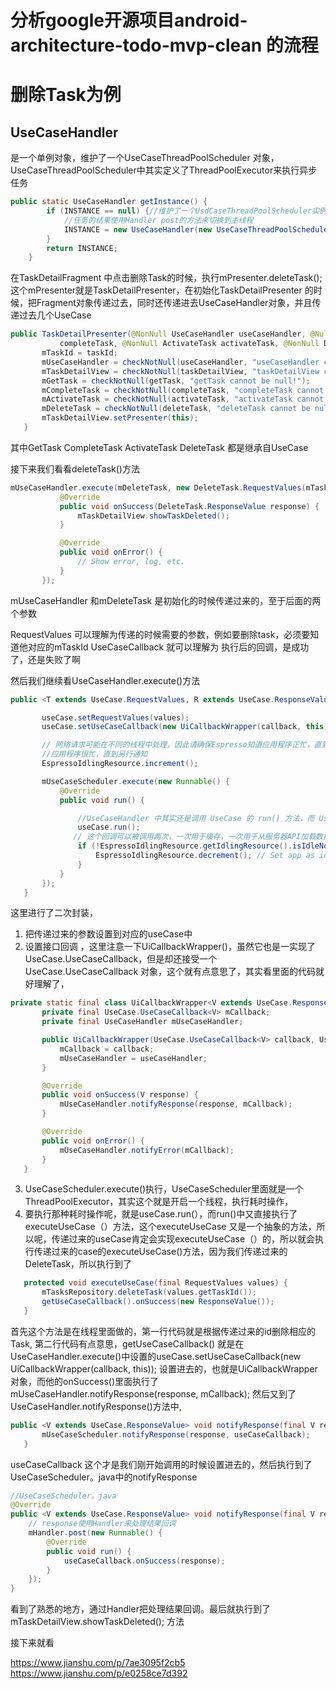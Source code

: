 # 分析google开源项目android-architecture-todo-mvp-clean 的流程


# 删除Task为例


## UseCaseHandler
是一个单例对象，维护了一个UseCaseThreadPoolScheduler 对象，UseCaseThreadPoolScheduler中其实定义了ThreadPoolExecutor来执行异步任务

```java
public static UseCaseHandler getInstance() {
        if (INSTANCE == null) {//维护了一个UsdCaseThreadPoolScheduler实例对象，在其中定义了ThreadPoolExecutor来执行异步任务。
            //任务的结果使用Handler post的方法来切换到主线程
            INSTANCE = new UseCaseHandler(new UseCaseThreadPoolScheduler());
        }
        return INSTANCE;
    }
```

在TaskDetailFragment 中点击删除Task的时候，执行mPresenter.deleteTask();
这个mPresenter就是TaskDetailPresenter，在初始化TaskDetailPresenter 的时候，把Fragment对象传递过去，同时还传递进去UseCaseHandler对象，并且传递过去几个UseCase

```java
public TaskDetailPresenter(@NonNull UseCaseHandler useCaseHandler, @Nullable String taskId, @NonNull TaskDetailContract.View taskDetailView, @NonNull GetTask getTask, @NonNull CompleteTask
           completeTask, @NonNull ActivateTask activateTask, @NonNull DeleteTask deleteTask) {
       mTaskId = taskId;
       mUseCaseHandler = checkNotNull(useCaseHandler, "useCaseHandler cannot be null!");
       mTaskDetailView = checkNotNull(taskDetailView, "taskDetailView cannot be null!");
       mGetTask = checkNotNull(getTask, "getTask cannot be null!");
       mCompleteTask = checkNotNull(completeTask, "completeTask cannot be null!");
       mActivateTask = checkNotNull(activateTask, "activateTask cannot be null!");
       mDeleteTask = checkNotNull(deleteTask, "deleteTask cannot be null!");
       mTaskDetailView.setPresenter(this);
   }
```
其中GetTask CompleteTask ActivateTask  DeleteTask 都是继承自UseCase

接下来我们看看deleteTask()方法
```java
mUseCaseHandler.execute(mDeleteTask, new DeleteTask.RequestValues(mTaskId), new UseCase.UseCaseCallback<DeleteTask.ResponseValue>() {
           @Override
           public void onSuccess(DeleteTask.ResponseValue response) {
               mTaskDetailView.showTaskDeleted();
           }

           @Override
           public void onError() {
               // Show error, log, etc.
           }
       });

```
mUseCaseHandler 和mDeleteTask 是初始化的时候传递过来的，至于后面的两个参数

RequestValues 可以理解为传递的时候需要的参数，例如要删除task，必须要知道他对应的mTaskId
UseCaseCallback 就可以理解为 执行后的回调，是成功了，还是失败了啊

然后我们继续看UseCaseHandler.execute()方法
```java
public <T extends UseCase.RequestValues, R extends UseCase.ResponseValue> void execute(final UseCase<T, R> useCase, T values, UseCase.UseCaseCallback<R> callback) {

       useCase.setRequestValues(values);
       useCase.setUseCaseCallback(new UiCallbackWrapper(callback, this));

       // 网络请求可能在不同的线程中处理，因此请确保Espresso知道应用程序正忙，直到处理响应为止。
       //应用程序很忙，直到另行通知
       EspressoIdlingResource.increment();

       mUseCaseScheduler.execute(new Runnable() {
           @Override
           public void run() {

               //UseCaseHandler 中其实还是调用 UseCase 的 run() 方法，而 UseCase 的 executeUseCase() 是抽象方法，最终逻辑是由各个Task子类实现的，比如 DeleteTask：
               useCase.run();
              // 这个回调可以被调用两次，一次用于缓存，一次用于从服务器API加载数据，所以我们在减量之前检查，否则抛出“计数器已经损坏！”的异常
               if (!EspressoIdlingResource.getIdlingResource().isIdleNow()) {
                   EspressoIdlingResource.decrement(); // Set app as idle.
               }
           }
       });
   }

```
这里进行了二次封装，
1. 把传递过来的参数设置到对应的useCase中
2. 设置接口回调 ，这里注意一下UiCallbackWrapper()，虽然它也是一实现了UseCase.UseCaseCallback，但是却还接受一个UseCase.UseCaseCallback 对象，这个就有点意思了，其实看里面的代码就好理解了，
```java
private static final class UiCallbackWrapper<V extends UseCase.ResponseValue> implements UseCase.UseCaseCallback<V> {
       private final UseCase.UseCaseCallback<V> mCallback;
       private final UseCaseHandler mUseCaseHandler;

       public UiCallbackWrapper(UseCase.UseCaseCallback<V> callback, UseCaseHandler useCaseHandler) {
           mCallback = callback;
           mUseCaseHandler = useCaseHandler;
       }

       @Override
       public void onSuccess(V response) {
           mUseCaseHandler.notifyResponse(response, mCallback);
       }

       @Override
       public void onError() {
           mUseCaseHandler.notifyError(mCallback);
       }
   }
```
3. UseCaseScheduler.execute()执行，UseCaseScheduler里面就是一个ThreadPoolExecutor，其实这个就是开启一个线程，执行耗时操作，
4. 要执行那种耗时操作呢，就是useCase.run(），而run()中又直接执行了executeUseCase（）方法，这个executeUseCase 又是一个抽象的方法，所以呢，传递过来的useCase肯定会实现executeUseCase（）的，所以就会执行传递过来的case的executeUseCase()方法，因为我们传递过来的DeleteTask，所以执行到了

```java
   protected void executeUseCase(final RequestValues values) {
       mTasksRepository.deleteTask(values.getTaskId());
       getUseCaseCallback().onSuccess(new ResponseValue());
   }

```
首先这个方法是在线程里面做的，第一行代码就是根据传递过来的id删除相应的Task,
第二行代码有点意思，getUseCaseCallback() 就是在UseCaseHandler.execute()中设置的useCase.setUseCaseCallback(new UiCallbackWrapper(callback, this)); 设置进去的，也就是UiCallbackWrapper对象，而他的onSuccess()里面执行了mUseCaseHandler.notifyResponse(response, mCallback);
然后又到了UseCaseHandler.notifyResponse()方法中,
```java
public <V extends UseCase.ResponseValue> void notifyResponse(final V response, final UseCase.UseCaseCallback<V> useCaseCallback) {
       mUseCaseScheduler.notifyResponse(response, useCaseCallback);
   }
```
useCaseCallback 这个才是我们刚开始调用的时候设置进去的，然后执行到了UseCaseScheduler。java中的notifyResponse
```java
//UseCaseScheduler。java
@Override
public <V extends UseCase.ResponseValue> void notifyResponse(final V response, final UseCase.UseCaseCallback<V> useCaseCallback) {
    // response使用Handler来处理结果回调
    mHandler.post(new Runnable() {
        @Override
        public void run() {
            useCaseCallback.onSuccess(response);
        }
    });
}
```
看到了熟悉的地方，通过Handler把处理结果回调。最后就执行到了   mTaskDetailView.showTaskDeleted(); 方法


接下来就看

https://www.jianshu.com/p/7ae3095f2cb5   
https://www.jianshu.com/p/e0258ce7d392
